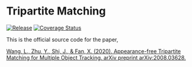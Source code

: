 # Tripartite Matching

[![Release](https://github.com/szcf-weiya/TriMatchMOT/actions/workflows/release.yml/badge.svg)](https://github.com/szcf-weiya/TriMatchMOT/actions/workflows/release.yml) [![Coverage Status](https://coveralls.io/repos/github/szcf-weiya/TriMatchMOT/badge.svg?branch=master&t=fVonf3)](https://coveralls.io/github/szcf-weiya/TriMatchMOT?branch=master)

This is the official source code for the paper,

[Wang, L., Zhu, Y., Shi, J., & Fan, X. (2020). Appearance-free Tripartite Matching for Multiple Object Tracking. arXiv preprint arXiv:2008.03628.](https://arxiv.org/abs/2008.03628)

